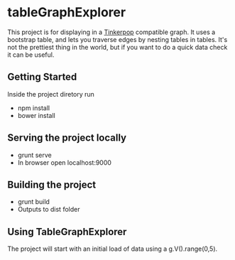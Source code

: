 # tableGraphExplorer
This project is for displaying in a [Tinkerpop](http://tinkerpop.apache.org/) compatible graph. It uses a bootstrap table, and lets you traverse edges by nesting tables in tables. It's not the prettiest thing in the world, but if you want to do a quick data check it can be useful.

## Getting Started
Inside the project diretory run

* npm install
* bower install

## Serving the project locally
* grunt serve
* In browser open localhost:9000

## Building the project
* grunt build
* Outputs to dist folder

## Using TableGraphExplorer
The project will start with an initial load of data using a g.V().range(0,5).
